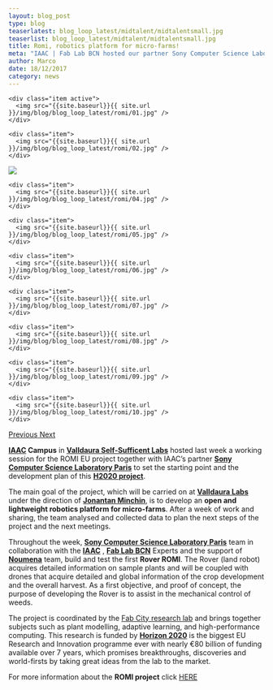 ```yaml
---
layout: blog_post
type: blog
teaserlatest: blog_loop_latest/midtalent/midtalentsmall.jpg
teaserlist: blog_loop_latest/midtalent/midtalentsmall.jpg
title: Romi, robotics platform for micro-farms!
meta: "IAAC | Fab Lab BCN hosted our partner Sony Computer Science Laboratory Paris for the ROMI EU project work session."
author: Marco
date: 18/12/2017 
category: news
---
```


<!--<img src= "http://www.fablabbcn.org/img/blog/blog_loop_latest/openday17/openday171.jpg" align="middle"> 
<br>



<!----- Image Slider ----------------------------- Image Slider -------------->


<div id="carousel-example-generic" class="carousel slide" data-ride="carousel">

<!--------------- Wrapper for slides --------------->

  <div class="carousel-inner" role="listbox">
   
    <div class="item active">
      <img src="{{site.baseurl}}{{ site.url }}/img/blog/blog_loop_latest/romi/01.jpg" />
    </div>
    
    <div class="item">
      <img src="{{site.baseurl}}{{ site.url }}/img/blog/blog_loop_latest/romi/02.jpg" />
    </div>

  <div class="item">
      <img src="{{site.baseurl}}{{ site.url }}/img/blog/blog_loop_latest/romi/03.jpg" />
    </div>
    
    <div class="item">
      <img src="{{site.baseurl}}{{ site.url }}/img/blog/blog_loop_latest/romi/04.jpg" />
    </div>
    
    <div class="item">
      <img src="{{site.baseurl}}{{ site.url }}/img/blog/blog_loop_latest/romi/05.jpg" />
    </div>
    
    <div class="item">
      <img src="{{site.baseurl}}{{ site.url }}/img/blog/blog_loop_latest/romi/06.jpg" />
    </div>
    
    <div class="item">
      <img src="{{site.baseurl}}{{ site.url }}/img/blog/blog_loop_latest/romi/07.jpg" />
    </div>
    
    <div class="item">
      <img src="{{site.baseurl}}{{ site.url }}/img/blog/blog_loop_latest/romi/08.jpg" />
    </div>
    
    <div class="item">
      <img src="{{site.baseurl}}{{ site.url }}/img/blog/blog_loop_latest/romi/09.jpg" />
    </div>
    
    <div class="item">
      <img src="{{site.baseurl}}{{ site.url }}/img/blog/blog_loop_latest/romi/10.jpg" />
    </div>
</div>

<!-------------------- Controls --------------------->

  <a class="left carousel-control" href="#carousel-example-generic" role="button" data-slide="prev">
    <span class="glyphicon glyphicon-chevron-left" aria-hidden="true"></span>
    <span class="sr-only">Previous</span>
  </a>
  <a class="right carousel-control" href="#carousel-example-generic" role="button" data-slide="next">
    <span class="glyphicon glyphicon-chevron-right" aria-hidden="true"></span>
    <span class="sr-only">Next</span>
  </a>
</div>


<p><strong><a href="https://iaac.net/" target="blank">IAAC</a> Campus</strong> in <strong><a href="http://valldaura.net/" target="blank">Valldaura Self-Sufficent Labs</a></strong> hosted last week a working session for the ROMI EU project together with IAAC’s partner <strong><a href="https://www.csl.sony.fr/" target="blank"> Sony Computer Science Laboratory Paris</a></strong> to set the starting point and the development plan of this <strong><a href="https://ec.europa.eu/programmes/horizon2020/" target="blank">H2020 project</a></strong>.</p>

<p>The main goal of the project, which will be carried on at <strong><a href="http://valldaura.net/" target="blank">Valldaura Labs</a></strong> under the direction of <strong><a href="https://iaac.net/people/jonathan-minchin/" target="blank">Jonantan Minchin</a></strong>, is to develop an <strong>open and lightweight robotics platform for micro-farms</strong>. After a week of work and sharing, the team analysed and collected data to plan the next steps of the project and the next meetings.</p>

<p>Throughout the week, <strong><a href="https://www.csl.sony.fr/" target="blank"> Sony Computer Science Laboratory Paris</a></strong> team in collaboration with the <strong><a href="https://iaac.net/" target="blank">IAAC</a></strong> , <strong><a href="https://fablabbcn.org/index.html" target="blank">Fab Lab BCN</a></strong> Experts and the support of <strong><a href="https://noumena.io/" target="blank">Noumena</a></strong> team, build and test the first <strong>Rover ROMI</strong>. The Rover (land robot) acquires detailed information on sample plants and will be coupled with drones that acquire detailed and global information of the crop development and the overall harvest. As a first objective, and proof of concept, the purpose of developing the Rover is to assist in the mechanical control of weeds.</p>

<p>The project is coordinated by the <a href="https://iaac.net/research-departments/fab-city-research-laboratory/" target="blank">Fab City research lab</a></strong> and brings together subjects such as plant modelling, adaptive learning, and high-performance computing. This research is funded by <strong><a href="https://ec.europa.eu/programmes/horizon2020/" target="blank">Horizon 2020</a></strong> is the biggest EU Research and Innovation programme ever with nearly €80 billion of funding available over 7 years, which promises breakthroughs, discoveries and world-firsts by taking great ideas from the lab to the market.</p>

<p>For more information about the <strong>ROMI project</strong> click <a href="https://fablabbcn.org/news/2017/08/31/romi.html" target="blank">HERE</a> </p>


 